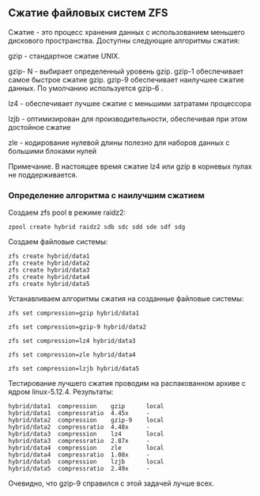 ## Сжатие файловых систем ZFS

Сжатие - это процесс хранения данных с использованием меньшего дискового пространства. Доступны следующие алгоритмы сжатия:

gzip - стандартное сжатие UNIX.

gzip- N - выбирает определенный уровень gzip. gzip-1 обеспечивает самое быстрое сжатие gzip. gzip-9 обеспечивает наилучшее сжатие данных. По умолчанию используется gzip-6 .

lz4 - обеспечивает лучшее сжатие с меньшими затратами процессора

lzjb - оптимизирован для производительности, обеспечивая при этом достойное сжатие

zle - кодирование нулевой длины полезно для наборов данных с большими блоками нулей

Примечание.  В настоящее время сжатие lz4 или gzip в корневых пулах не поддерживается.

### Определение алгоритма с наилучшим сжатием

Создаем zfs pool в режиме raidz2:
```
zpool create hybrid raidz2 sdb sdc sdd sde sdf sdg
```
Создаем файловые системы:
```
zfs create hybrid/data1
zfs create hybrid/data2
zfs create hybrid/data3
zfs create hybrid/data4
zfs create hybrid/data5
```
Устанавливаем алгоритмы сжатия на созданные файловые системы:

`zfs set compression=gzip hybrid/data1`

 `zfs set compression=gzip-9 hybrid/data2`
 
 `zfs set compression=lz4 hybrid/data3`
 
 `zfs set compression=zle hybrid/data4`
 
 `zfs set compression=lzjb hybrid/data5`
 
 Тестирование лучшего сжатия проводим на распакованном архиве c ядром linux-5.12.4.
 Результаты:
 
```
hybrid/data1  compression    gzip      local
hybrid/data1  compressratio  4.45x     -
hybrid/data2  compression    gzip-9    local
hybrid/data2  compressratio  4.48x     -
hybrid/data3  compression    lz4       local
hybrid/data3  compressratio  2.87x     -
hybrid/data4  compression    zle       local
hybrid/data4  compressratio  1.08x     -
hybrid/data5  compression    lzjb      local
hybrid/data5  compressratio  2.49x     -
```
Очевидно, что gzip-9 справился с этой задачей лучше всех.

 


